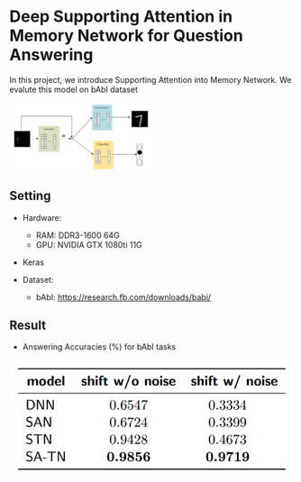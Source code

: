 # Deep Supporting Attention in Memory Network for Question Answering
In this project, we introduce Supporting Attention into Memory Network.
We evalute this model on bAbI dataset

<img src='figs/model.PNG' width=50%>

## Setting 
- Hardware:
    - RAM: DDR3-1600 64G
    - GPU: NVIDIA GTX 1080ti 11G

- Keras

- Dataset:
    - bAbI: https://research.fb.com/downloads/babi/

## Result
- Answering Accuracies (\%) for bAbI tasks 
<img src='figs/table.PNG'>

